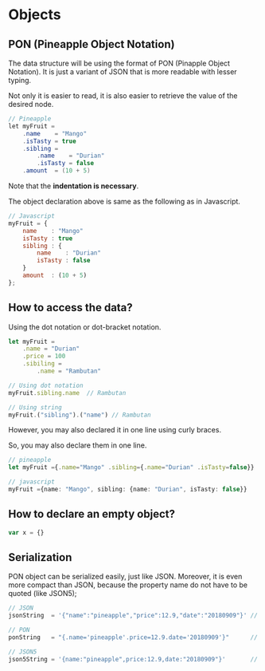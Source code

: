 # Objects
## PON (Pineapple Object Notation)
The data structure will be using the format of PON (Pinapple Object Notation). It is just a variant of JSON that is more readable with lesser typing.

Not only it is easier to read, it is also easier to retrieve the value of the desired node.

```java
// Pineapple 
let myFruit =
    .name    = "Mango" 
    .isTasty = true
    .sibling =
        .name    = "Durian"
        .isTasty = false
    .amount  = (10 + 5)
```
Note that the **indentation is necessary**.

The object declaration above is same as the following as in Javascript.
```js
// Javascript
myFruit = {
    name    : "Mango" 
    isTasty : true
    sibling : {
        name    : "Durian"
        isTasty : false
    }
    amount  : (10 + 5)
};
```

## How to access the data?
Using the dot notation or dot-bracket notation.
```js
let myFruit = 
    .name = "Durian"
    .price = 100
    .sibiling =
        .name = "Rambutan"

// Using dot notation
myFruit.sibling.name  // Rambutan

// Using string
myFruit.("sibling").("name") // Rambutan
```


However, you may also declared it in one line using curly braces.

So, you may also declare them in one line. 
```ts
// pineapple
let myFruit ={.name="Mango" .sibling={.name="Durian" .isTasty=false}}

// javascript
myFruit ={name: "Mango", sibling: {name: "Durian", isTasty: false}}
```


## How to declare an empty object?
```js
var x = {}
```
## Serialization
PON object can be serialized easily, just like JSON. Moreover, it is even more compact than JSON, because the property name do not have to be quoted (like JSON5);
```js
// JSON
jsonString  = '{"name":"pineapple","price":12.9,"date":"20180909"}' // 51 characters

// PON
ponString   = "{.name='pineapple'.price=12.9.date='20180909'}"      // 46 characters

// JSON5
json5String = '{name:"pineapple",price:12.9,date:"20180909"}'       // 45 characters
```